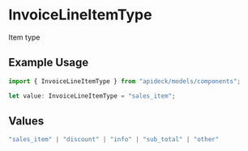 # InvoiceLineItemType

Item type

## Example Usage

```typescript
import { InvoiceLineItemType } from "apideck/models/components";

let value: InvoiceLineItemType = "sales_item";
```

## Values

```typescript
"sales_item" | "discount" | "info" | "sub_total" | "other"
```